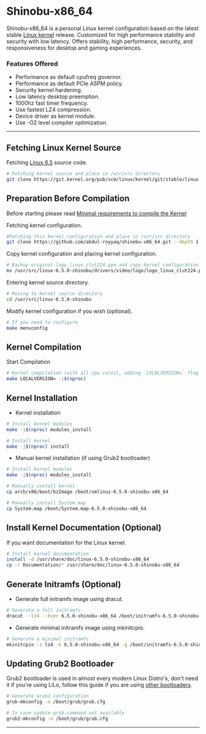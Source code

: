 # Shinobu-x86_64

Shinobu-x86_64 is a personal Linux kernel configuration based on the latest stable [Linux kernel](https://kernel.org) release.
Customized for high performance stability and security with low latency. Offers stability, high performance, security, and responsiveness for desktop and gaming experiences.

### Features Offered

* Performance as default cpufreq governor.
* Performance as default PCIe ASPM policy.
* Security kernel hardening.
* Low latency desktop preemption.
* 1000hz fast timer frequency.
* Use fastest LZ4 compression.
* Device driver as kernel module.
* Use -O2 level compiler optimization.

---

## Fetching Linux Kernel Source

Fetching [Linux 6.5](https://git.kernel.org/pub/scm/linux/kernel/git/stable/linux.git/commit/?h=v6.5) source code.
 
```bash
# Fetching kernel source and place in /usr/src directory
git clone https://git.kernel.org/pub/scm/linux/kernel/git/stable/linux.git --depth 1 -b v6.5 /usr/src/linux-6.5.0-shinobu
```

## Preparation Before Compilation

Before starting please read [Minimal requirements to compile the Kernel](https://www.kernel.org/doc/html/latest/process/changes.html)

Fetching kernel configuration.

```bash
#Fetching this kernel configuration and place in /usr/src directory
git clone https://github.com/abdul-royyaq/shinobu-x86_64.git --depth 1 /usr/src/Shinobu-x86_64
```

Copy kernel configuration and placing kernel configuration.

```bash
# Backup original logo_linux_clut224.ppm and copy kernel configuration
mv /usr/src/linux-6.5.0-shinobu/drivers/video/logo/logo_linux_clut224.ppm /usr/src/linux-6.5.0-shinobu/drivers/video/logo/logo_linux_clut224.backup.ppm && cp -r /usr/src/Shinobu-x86_64/{.config,drivers,localversion} /usr/src/linux-6.5.0-shinobu
```

Entering kernel source directory.

```bash
# Moving to kernel source directory 
cd /usr/src/linux-6.5.0-shinobu
```

Modify kernel configuration if you wish (optional).

```bash
# If you need to configure
make menuconfig 
```

## Kernel Compilation

Start Compilation

```bash
# Kernel compilation (with all cpu cores), adding `LOCALVERSION=` flag at compile time to avoid `+` sign that added to the name automatically due to semantic versioning
make LOCALVERSION= -j$(nproc)
```

## Kernel Installation

* Kernel installation

```bash
# Install kernel modules
make -j$(nproc) modules_install

# Install kernel
make -j$(nproc) install
```

* Manual kernel installation (if using Grub2 bootloader)

```bash
# Install kernel modules
make -j$(nproc) modules_install

# Manually install kernel
cp arch/x86/boot/bzImage /boot/vmlinuz-6.5.0-shinobu-x86_64

# Manually install System.map
cp System.map /boot/System.map-6.5.0-shinobu-x86_64
```

## Install Kernel Documentation (Optional)

If you want documentation for the Linux kernel.

```bash
# Install kernel documentation
install -d /usr/share/doc/linux-6.5.0-shinobu-x86_64
cp -r Documentation/* /usr/share/doc/linux-6.5.0-shinobu-x86_64
```

## Generate Initramfs (Optional)

* Generate full initramfs image using dracut.

```bash
# Generate a full initramfs
dracut --lz4 --kver 6.5.0-shinobu-x86_64 /boot/initramfs-6.5.0-shinobu-x86_64.img
```

* Generate minimal initramfs image using mkinitcpio.

```bash
# Generate a minimal initramfs
mkinitcpio -z lz4 -k 6.5.0-shinobu-x86_64 -g /boot/initramfs-6.5.0-shinobu-x86_64.img
```

## Updating Grub2 Bootloader

Grub2 bootloader is used in almost every modern Linux Distro's, don't need it if you're using LiLo, follow this guide if you are using [other bootloaders](https://wiki.archlinux.org/title/Category:Boot_loaders).

```bash
# Generate Grub2 configuration
grub-mkconfig -o /boot/grub/grub.cfg

# In case update-grub command not available
grub2-mkconfig -o /boot/grub/grub.cfg
```

---
